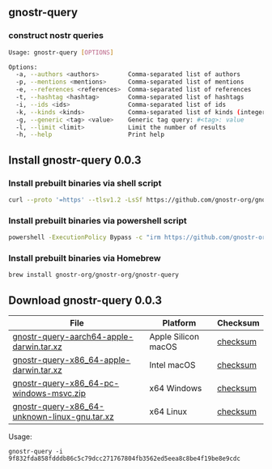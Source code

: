 ## gnostr-query

### construct nostr queries

```sh
Usage: gnostr-query [OPTIONS]

Options:
  -a, --authors <authors>        Comma-separated list of authors
  -p, --mentions <mentions>      Comma-separated list of mentions
  -e, --references <references>  Comma-separated list of references
  -t, --hashtag <hashtag>        Comma-separated list of hashtags
  -i, --ids <ids>                Comma-separated list of ids
  -k, --kinds <kinds>            Comma-separated list of kinds (integers)
  -g, --generic <tag> <value>    Generic tag query: #<tag>: value
  -l, --limit <limit>            Limit the number of results
  -h, --help                     Print help
```

## Install gnostr-query 0.0.3

### Install prebuilt binaries via shell script

```sh
curl --proto '=https' --tlsv1.2 -LsSf https://github.com/gnostr-org/gnostr-query/releases/download/v0.0.3/gnostr-query-installer.sh | sh
```

### Install prebuilt binaries via powershell script

```sh
powershell -ExecutionPolicy Bypass -c "irm https://github.com/gnostr-org/gnostr-query/releases/download/v0.0.3/gnostr-query-installer.ps1 | iex"
```

### Install prebuilt binaries via Homebrew

```sh
brew install gnostr-org/gnostr-org/gnostr-query
```

## Download gnostr-query 0.0.3

|  File  | Platform | Checksum |
|--------|----------|----------|
| [gnostr-query-aarch64-apple-darwin.tar.xz](https://github.com/gnostr-org/gnostr-query/releases/download/v0.0.3/gnostr-query-aarch64-apple-darwin.tar.xz) | Apple Silicon macOS | [checksum](https://github.com/gnostr-org/gnostr-query/releases/download/v0.0.3/gnostr-query-aarch64-apple-darwin.tar.xz.sha256) |
| [gnostr-query-x86_64-apple-darwin.tar.xz](https://github.com/gnostr-org/gnostr-query/releases/download/v0.0.3/gnostr-query-x86_64-apple-darwin.tar.xz) | Intel macOS | [checksum](https://github.com/gnostr-org/gnostr-query/releases/download/v0.0.3/gnostr-query-x86_64-apple-darwin.tar.xz.sha256) |
| [gnostr-query-x86_64-pc-windows-msvc.zip](https://github.com/gnostr-org/gnostr-query/releases/download/v0.0.3/gnostr-query-x86_64-pc-windows-msvc.zip) | x64 Windows | [checksum](https://github.com/gnostr-org/gnostr-query/releases/download/v0.0.3/gnostr-query-x86_64-pc-windows-msvc.zip.sha256) |
| [gnostr-query-x86_64-unknown-linux-gnu.tar.xz](https://github.com/gnostr-org/gnostr-query/releases/download/v0.0.3/gnostr-query-x86_64-unknown-linux-gnu.tar.xz) | x64 Linux | [checksum](https://github.com/gnostr-org/gnostr-query/releases/download/v0.0.3/gnostr-query-x86_64-unknown-linux-gnu.tar.xz.sha256) |


Usage:

```
gnostr-query -i 9f832fda858fdddb86c5c79dcc271767804fb3562ed5eea8c8be4f19be8e9cdc
```
